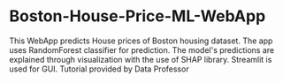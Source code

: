 # Boston-House-Price-ML-WebApp
This WebApp predicts House prices of Boston housing dataset. The app uses RandomForest classifier for prediction. The model's predictions are explained through visualization with the use of SHAP library. Streamlit is used for GUI. Tutorial provided by Data Professor 
